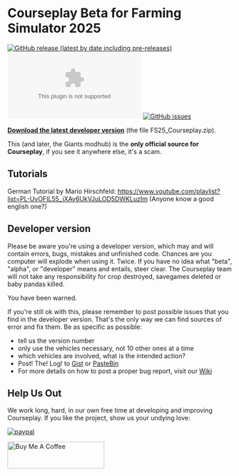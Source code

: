 # Courseplay Beta for Farming Simulator 2025

<!-- [![Modhub release](https://img.shields.io/badge/Modhub%20Release-Modification-blue.svg)](https://www.farming-simulator.com/mod.php?mod_id=248390title=fs2022)-->
[![GitHub release (latest by date including pre-releases)](https://img.shields.io/github/v/release/Courseplay/Courseplay_FS25?include_prereleases&style=flat-square&label=Github+Release)](https://github.com/Courseplay/Courseplay_FS25/releases/latest)
[![GitHub Pre-Releases (by Asset)](https://img.shields.io/github/downloads-pre/Courseplay/Courseplay_FS25/latest/FS25_Courseplay.zip?style=flat-square)](https://github.com/Courseplay/Courseplay_FS25/releases/latest/download/FS25_Courseplay.zip)
[![GitHub issues](https://img.shields.io/github/issues/Courseplay/Courseplay_FS25?style=flat-square)](https://github.com/Courseplay/Courseplay_FS25/issues)

**[Download the latest developer version](https://github.com/Courseplay/Courseplay_FS25/releases/latest)** (the file FS25_Courseplay.zip).

<!-- **[Courseplay Website](https://courseplay.github.io/Courseplay_FS25.github.io/)** -->


This (and later, the Giants modhub) is the **only official source for Courseplay**,
if you see it anywhere else, it's a scam.

## Tutorials

German Tutorial by Mario Hirschfeld: https://www.youtube.com/playlist?list=PL-UvOFIL55_jXAy6UkVJuLOD5DWKLuzIm
(Anyone know a good english one?)

## Developer version

Please be aware you're using a developer version, which may and will contain errors, bugs, mistakes and unfinished code. Chances are you computer will explode when using it. Twice. If you have no idea what "beta", "alpha", or "developer" means and entails, steer clear. The Courseplay team will not take any responsibility for crop destroyed, savegames deleted or baby pandas killed.

You have been warned.

If you're still ok with this, please remember to post possible issues that you find in the developer version. That's the only way we can find sources of error and fix them.
Be as specific as possible:

* tell us the version number
* only use the vehicles necessary, not 10 other ones at a time
* which vehicles are involved, what is the intended action?
* Post! The! Log! to [Gist](https://gist.github.com/) or [PasteBin](http://pastebin.com/)
* For more details on how to post a proper bug report, visit our [Wiki](https://github.com/Courseplay/Courseplay_FS25/wiki)


## Help Us Out

We work long, hard, in our own free time at developing and improving Courseplay. If you like the project, show us your undying love:

[![paypal](https://www.paypalobjects.com/en_US/i/btn/btn_donateCC_LG.gif)](https://www.paypal.com/cgi-bin/webscr?cmd=_donations&business=7PDM2P6HQ5D56&item_name=Promote+the+development+of+Courseplay&currency_code=EUR&source=url)

<a href="https://www.buymeacoffee.com/courseplay" target="_blank"><img src="https://cdn.buymeacoffee.com/buttons/v2/default-yellow.png" alt="Buy Me A Coffee" style="height: 60px !important;width: 217px !important;" ></a>
